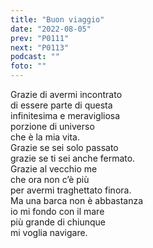 ```yaml
---
title: "Buon viaggio"
date: "2022-08-05"
prev: "P0111"
next: "P0113"
podcast: ""
foto: ""
---
```


Grazie di avermi incontrato  
di essere parte di questa  
infinitesima e meravigliosa  
porzione di universo  
che è la mia vita.  
Grazie se sei solo passato  
grazie se ti sei anche fermato.  
Grazie al vecchio me  
che ora non c’è più  
per avermi traghettato finora.  
Ma una barca non è abbastanza  
io mi fondo con il mare  
più grande di chiunque  
mi voglia navigare.
